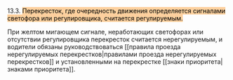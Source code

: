 13.3. <mark style="background: #FFB86CA6;">Перекресток, где очередность движения определяется сигналами светофора или регулировщика, считается регулируемым.</mark>

При желтом мигающем сигнале, неработающих светофорах или отсутствии регулировщика перекресток считается нерегулируемым, и водители обязаны руководствоваться [[правила проезда нерегулируемых перекрестков|правилами проезда нерегулируемых перекрестков]] и установленными на перекрестке [[знаки приоритета|знаками приоритета]].